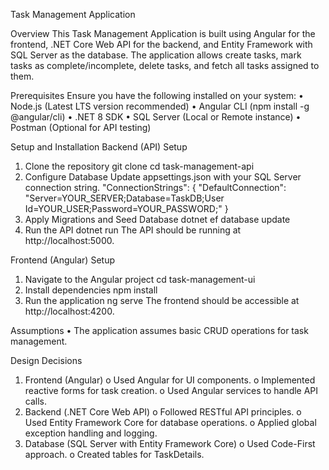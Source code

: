 Task Management Application

Overview
  This Task Management Application is built using Angular for the frontend, .NET Core Web API for the backend, and Entity Framework with SQL Server as the database. 
  The application allows create tasks, mark tasks as complete/incomplete, delete tasks, and fetch all tasks assigned to them.

Prerequisites
Ensure you have the following installed on your system:
  •	Node.js (Latest LTS version recommended)
  •	Angular CLI (npm install -g @angular/cli)
  •	.NET 8 SDK
  •	SQL Server (Local or Remote instance)
  •	Postman (Optional for API testing)

Setup and Installation
Backend (API) Setup
  1.	Clone the repository 
    git clone <repository-url>
    cd task-management-api
  2.	Configure Database 
      Update appsettings.json with your SQL Server connection string.
      "ConnectionStrings": {
          "DefaultConnection": "Server=YOUR_SERVER;Database=TaskDB;User Id=YOUR_USER;Password=YOUR_PASSWORD;"
      }
  3.	Apply Migrations and Seed Database 
    dotnet ef database update
  4.	Run the API 
    dotnet run
The API should be running at http://localhost:5000.

Frontend (Angular) Setup
  1.	Navigate to the Angular project 
    cd task-management-ui
  2.	Install dependencies 
    npm install
  3.	Run the application 
    ng serve
The frontend should be accessible at http://localhost:4200.

Assumptions
  •	The application assumes basic CRUD operations for task management.

Design Decisions
1.	Frontend (Angular)
  o	Used Angular for UI components.
  o	Implemented reactive forms for task creation.
  o	Used Angular services to handle API calls.
2.	Backend (.NET Core Web API)
  o	Followed RESTful API principles.
  o	Used Entity Framework Core for database operations.
  o	Applied global exception handling and logging.
3.	Database (SQL Server with Entity Framework Core)
  o	Used Code-First approach.
  o	Created tables for  TaskDetails.
